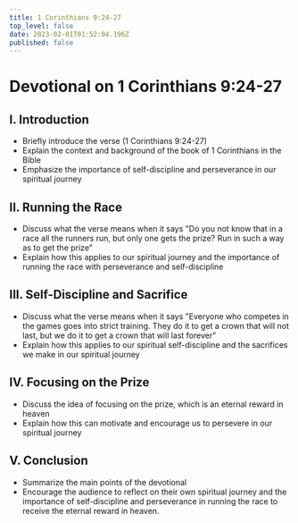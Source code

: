 ```yaml
---
title: 1 Corinthians 9:24-27
top_level: false
date: 2023-02-01T01:52:04.196Z
published: false
---
```

# Devotional on 1 Corinthians 9:24-27

## I. Introduction
  - Briefly introduce the verse (1 Corinthians 9:24-27)
  - Explain the context and background of the book of 1 Corinthians in the Bible
  - Emphasize the importance of self-discipline and perseverance in our spiritual journey

## II. Running the Race
  - Discuss what the verse means when it says "Do you not know that in a race all the runners run, but only one gets the prize? Run in such a way as to get the prize"
  - Explain how this applies to our spiritual journey and the importance of running the race with perseverance and self-discipline

## III. Self-Discipline and Sacrifice
  - Discuss what the verse means when it says "Everyone who competes in the games goes into strict training. They do it to get a crown that will not last, but we do it to get a crown that will last forever"
  - Explain how this applies to our spiritual self-discipline and the sacrifices we make in our spiritual journey

## IV. Focusing on the Prize
  - Discuss the idea of focusing on the prize, which is an eternal reward in heaven
  - Explain how this can motivate and encourage us to persevere in our spiritual journey

## V. Conclusion
  - Summarize the main points of the devotional
  - Encourage the audience to reflect on their own spiritual journey and the importance of self-discipline and perseverance in running the race to receive the eternal reward in heaven.
